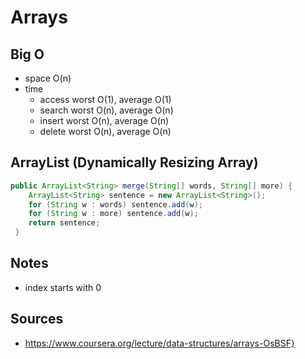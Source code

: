 # Arrays

## Big O

* space O(n)
* time
  * access worst O(1), average O(1)
  * search worst O(n), average O(n)
  * insert worst O(n), average O(n)
  * delete worst O(n), average O(n)

## ArrayList (Dynamically Resizing Array)

```java
public ArrayList<String> merge(String[] words, String[] more) {
	ArrayList<String> sentence = new ArrayList<String>();
	for (String w : words) sentence.add(w);
	for (String w : more) sentence.add(w);
	return sentence;
 }
```

## Notes

* index starts with 0

## Sources

* https://www.coursera.org/lecture/data-structures/arrays-OsBSF}

